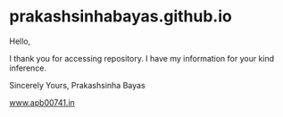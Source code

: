 # prakashsinhabayas.github.io
Hello,

  I thank you for accessing repository. I have my information for your kind inference.
  
Sincerely Yours,
Prakashsinha
Bayas

www.apb00741.in